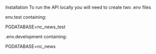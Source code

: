 Installation
To run the API locally you will need to create two .env files

env.test containing:

  PGDATABASE=nc_news_test

.env.development containing:

  PGDATABASE=nc_news
